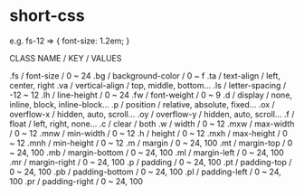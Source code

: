 # short-css

e.g. fs-12 => { font-size: 1.2em; }

CLASS NAME / KEY / VALUES

.fs / font-size / 0 ~ 24
.bg / background-color / 0 ~ f
.ta / text-align / left, center, right
.va / vertical-align / top, middle, bottom...
.ls / letter-spacing / -12 ~ 12
.lh / line-height / 0 ~ 24
.fw / font-weight / 0 ~ 9
.d / display / none, inline, block, inline-block...
.p / position / relative, absolute, fixed...
.ox / overflow-x / hidden, auto, scroll...
.oy / overflow-y / hidden, auto, scroll...
.f / float / left, right, none...
.c / clear / both
.w / width / 0 ~ 12
.mxw / max-width / 0 ~ 12
.mnw / min-width / 0 ~ 12
.h / height / 0 ~ 12
.mxh / max-height / 0 ~ 12
.mnh / min-height / 0 ~ 12
.m / margin / 0 ~ 24, 100
.mt / margin-top / 0 ~ 24, 100
.mb / margin-bottom / 0 ~ 24, 100
.ml / margin-left / 0 ~ 24, 100
.mr / margin-right / 0 ~ 24, 100
.p / padding / 0 ~ 24, 100
.pt / padding-top / 0 ~ 24, 100
.pb / padding-bottom / 0 ~ 24, 100
.pl / padding-left / 0 ~ 24, 100
.pr / padding-right / 0 ~ 24, 100
